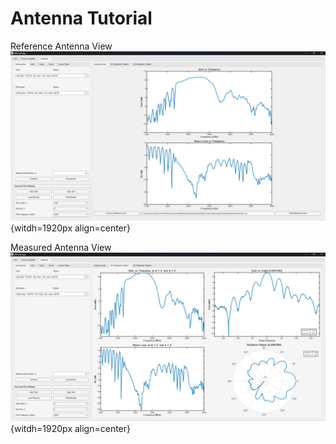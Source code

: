 # Antenna Tutorial

Reference Antenna View
![Reference Antenna](./assets/Ant/demo_refAnt.png){witdh=1920px align=center}

Measured Antenna View
![Antenna Radiation Pattern](./assets/Ant/demo_2Dpattern.png){witdh=1920px align=center}